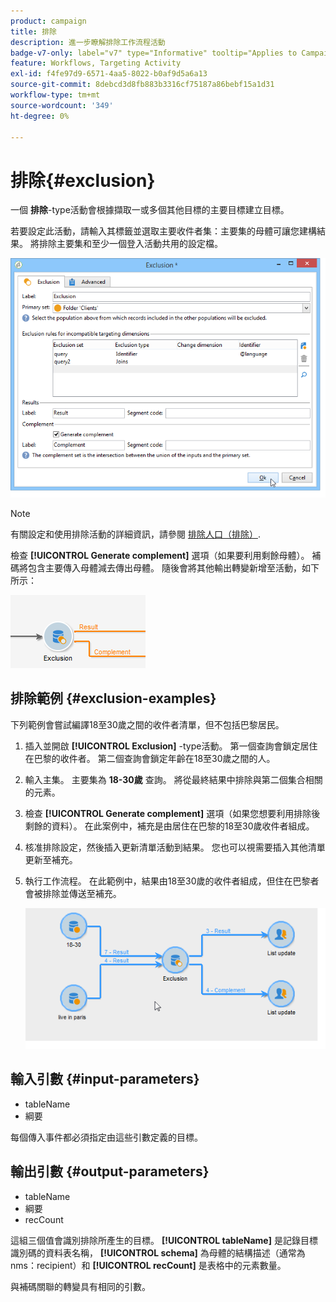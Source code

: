 ```yaml
---
product: campaign
title: 排除
description: 進一步瞭解排除工作流程活動
badge-v7-only: label="v7" type="Informative" tooltip="Applies to Campaign Classic v7 only"
feature: Workflows, Targeting Activity
exl-id: f4fe97d9-6571-4aa5-8022-b0af9d5a6a13
source-git-commit: 8debcd3d8fb883b3316cf75187a86bebf15a1d31
workflow-type: tm+mt
source-wordcount: '349'
ht-degree: 0%

---
```


# 排除{#exclusion}



一個 **排除**-type活動會根據擷取一或多個其他目標的主要目標建立目標。

若要設定此活動，請輸入其標籤並選取主要收件者集：主要集的母體可讓您建構結果。 將排除主要集和至少一個登入活動共用的設定檔。

![](assets/s_user_segmentation_exclu.png)

>[!NOTE]
>
>有關設定和使用排除活動的詳細資訊，請參閱 [排除人口（排除）](targeting-data.md#excluding-a-population--exclusion-).

檢查 **[!UICONTROL Generate complement]** 選項（如果要利用剩餘母體）。 補碼將包含主要傳入母體減去傳出母體。 隨後會將其他輸出轉變新增至活動，如下所示：

![](assets/s_user_segmentation_exclu_compl.png)

## 排除範例 {#exclusion-examples}

下列範例會嘗試編譯18至30歲之間的收件者清單，但不包括巴黎居民。

1. 插入並開啟 **[!UICONTROL Exclusion]** -type活動。 第一個查詢會鎖定居住在巴黎的收件者。 第二個查詢會鎖定年齡在18至30歲之間的人。
1. 輸入主集。 主要集為 **18-30歲** 查詢。 將從最終結果中排除與第二個集合相關的元素。
1. 檢查 **[!UICONTROL Generate complement]** 選項（如果您想要利用排除後剩餘的資料）。 在此案例中，補充是由居住在巴黎的18至30歲收件者組成。
1. 核准排除設定，然後插入更新清單活動到結果。 您也可以視需要插入其他清單更新至補充。
1. 執行工作流程。 在此範例中，結果由18至30歲的收件者組成，但住在巴黎者會被排除並傳送至補充。

   ![](assets/exclusion_example.png)

## 輸入引數 {#input-parameters}

* tableName
* 綱要

每個傳入事件都必須指定由這些引數定義的目標。

## 輸出引數 {#output-parameters}

* tableName
* 綱要
* recCount

這組三個值會識別排除所產生的目標。 **[!UICONTROL tableName]** 是記錄目標識別碼的資料表名稱， **[!UICONTROL schema]** 為母體的結構描述（通常為nms：recipient）和 **[!UICONTROL recCount]** 是表格中的元素數量。

與補碼關聯的轉變具有相同的引數。

